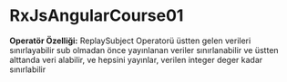 # RxJsAngularCourse01

**Operatör Özelliği:** ReplaySubject Operatorü üstten gelen verileri sınırlayabilir sub olmadan önce yayınlanan veriler sınırlanabilir ve üstten alttanda veri alabilir, ve hepsini yayınlar, verilen integer deger kadar sınırlabilir
